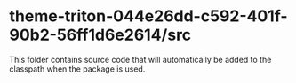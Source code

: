 # theme-triton-044e26dd-c592-401f-90b2-56ff1d6e2614/src

This folder contains source code that will automatically be added to the classpath when
the package is used.
